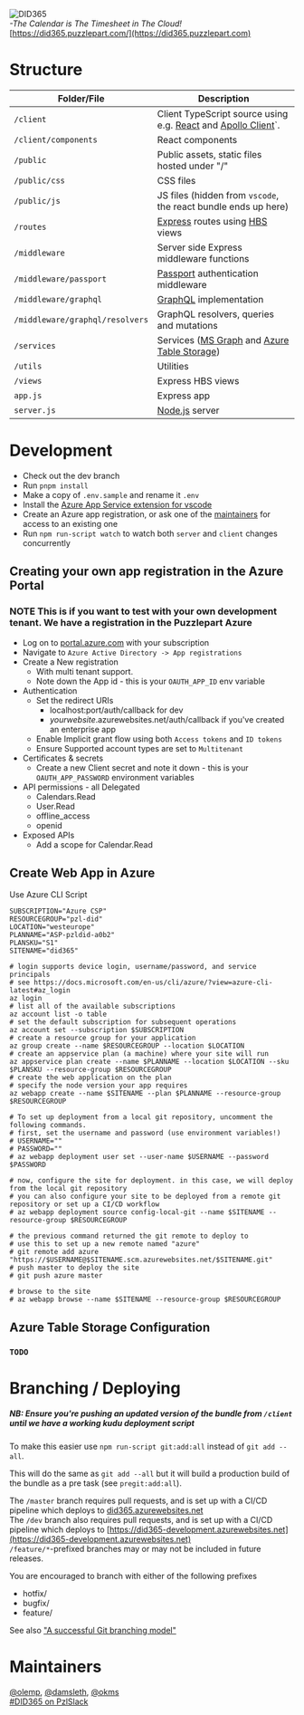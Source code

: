 ![DID365](https://bitbucket-assetroot.s3.amazonaws.com/c/photos/2019/Nov/24/3199596412-11-pzl-did365-logo_avatar.png)  
_-The Calendar is The Timesheet in The Cloud!_  
[https://did365.puzzlepart.com/](https://did365.puzzlepart.com)  


# Structure #

Folder/File | Description
--- | --- | 
`/client` | Client TypeScript source using e.g. [React](https://reactjs.org/) and [Apollo Client](https://www.apollographql.com/docs/react/)`.
`/client/components` | React components
`/public` | Public assets, static files hosted under "/"
`/public/css` | CSS files
`/public/js` | JS files (hidden from `vscode`, the react bundle ends up here)
`/routes` | [Express](https://expressjs.com/) routes using [HBS](https://handlebarsjs.com/) views
`/middleware` | Server side Express middleware functions
`/middleware/passport` | [Passport](http://www.passportjs.org/) authentication middleware
`/middleware/graphql` | [GraphQL](https://github.com/graphql/graphql-js/) implementation
`/middleware/graphql/resolvers` | GraphQL resolvers, queries and mutations
`/services` | Services ([MS Graph](https://developer.microsoft.com/en-us/graph) and [Azure Table Storage](https://azure.microsoft.com/en-us/services/storage/tables/))
`/utils` | Utilities
`/views` | Express HBS views
`app.js` | Express app
`server.js` | [Node.js](http://nodejs.org/) server  
 
# Development #

* Check out the dev branch
* Run `pnpm install`
* Make a copy of `.env.sample` and rename it `.env`
* Install the [Azure App Service extension for vscode](https://marketplace.visualstudio.com/items?itemName=ms-azuretools.vscode-azureappservice)
* Create an Azure app registration, or ask one of the [maintainers](#maintainers) for access to an existing one
* Run `npm run-script watch` to watch both `server` and `client` changes concurrently  

## Creating your own app registration in the Azure Portal ##

### **NOTE** This is if you want to test with your own development tenant. We have a registration in the Puzzlepart Azure ###

*  Log on to [portal.azure.com](https://portal.azure.com) with your subscription
*  Navigate to `Azure Active Directory -> App registrations`
*  Create a New registration 
   *  With multi tenant support.
   *  Note down the App id - this is your `OAUTH_APP_ID` env variable
*  Authentication
   *  Set the redirect URIs 
      *  localhost:port/auth/callback for dev
      *  _yourwebsite_.azurewebsites.net/auth/callback if you've created an enterprise app
   *  Enable Implicit grant flow using both `Access tokens` and `ID tokens`
   *  Ensure Supported account types are set to `Multitenant`
*  Certificates & secrets
   *  Create a new Client secret and note it down - this is your `OAUTH_APP_PASSWORD` environment variables
* API permissions - all Delegated
    * Calendars.Read
    * User.Read
    * offline_access
    * openid
* Exposed APIs
  * Add a scope for Calendar.Read

## Create Web App in Azure ##

Use Azure CLI Script

```cli
SUBSCRIPTION="Azure CSP"
RESOURCEGROUP="pzl-did"
LOCATION="westeurope"
PLANNAME="ASP-pzldid-a0b2"
PLANSKU="S1"
SITENAME="did365"

# login supports device login, username/password, and service principals
# see https://docs.microsoft.com/en-us/cli/azure/?view=azure-cli-latest#az_login
az login
# list all of the available subscriptions
az account list -o table
# set the default subscription for subsequent operations
az account set --subscription $SUBSCRIPTION
# create a resource group for your application
az group create --name $RESOURCEGROUP --location $LOCATION
# create an appservice plan (a machine) where your site will run
az appservice plan create --name $PLANNAME --location $LOCATION --sku $PLANSKU --resource-group $RESOURCEGROUP
# create the web application on the plan
# specify the node version your app requires
az webapp create --name $SITENAME --plan $PLANNAME --resource-group $RESOURCEGROUP

# To set up deployment from a local git repository, uncomment the following commands.
# first, set the username and password (use environment variables!)
# USERNAME=""
# PASSWORD=""
# az webapp deployment user set --user-name $USERNAME --password $PASSWORD

# now, configure the site for deployment. in this case, we will deploy from the local git repository
# you can also configure your site to be deployed from a remote git repository or set up a CI/CD workflow
# az webapp deployment source config-local-git --name $SITENAME --resource-group $RESOURCEGROUP

# the previous command returned the git remote to deploy to
# use this to set up a new remote named "azure"
# git remote add azure "https://$USERNAME@$SITENAME.scm.azurewebsites.net/$SITENAME.git"
# push master to deploy the site
# git push azure master

# browse to the site
# az webapp browse --name $SITENAME --resource-group $RESOURCEGROUP
```

## Azure Table Storage Configuration ##

### `TODO`

# Branching / Deploying #
##### NB: Ensure you're pushing an updated version of the bundle from `/client` until we have a working kudu deployment script #####

To make this easier use `npm run-script git:add:all` instead of `git add --all`.

This will do the same as `git add --all` but it will build a production build of the bundle as a pre task (see `pregit:add:all`).


The `/master` branch requires pull requests, and is set up with a CI/CD pipeline which deploys to [did365.azurewebsites.net](https://did365.azurewebsites.net)  
The `/dev` branch also requires pull requests, and is set up with a CI/CD pipeline which deploys to [https://did365-development.azurewebsites.net](https://did365-development.azurewebsites.net)  
`/feature/*`-prefixed branches may or may not be included in future releases.

You are encouraged to branch with either of the following prefixes  
*  hotfix/
*  bugfix/
*  feature/

See also ["A successful Git branching model"](https://nvie.com/posts/a-successful-git-branching-model/)


# Maintainers #

[@olemp](https://app.slack.com/client/T03QM007Y/D03QK7951), [@damsleth](https://app.slack.com/client/T03QM007Y/D1HRA2U4E), [@okms](https://app.slack.com/client/T03QM007Y/D03QN3XCH)  
[#DID365 on PzlSlack](https://app.slack.com/client/T03QM007Y/GQK65AT0S)

